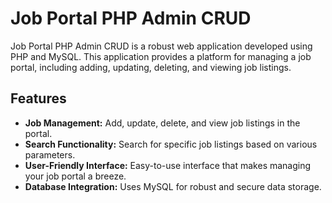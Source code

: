 # Job Portal PHP Admin CRUD

Job Portal PHP Admin CRUD is a robust web application developed using PHP and MySQL. This application provides a platform for managing a job portal, including adding, updating, deleting, and viewing job listings.

## Features

- **Job Management:** Add, update, delete, and view job listings in the portal.
- **Search Functionality:** Search for specific job listings based on various parameters.
- **User-Friendly Interface:** Easy-to-use interface that makes managing your job portal a breeze.
- **Database Integration:** Uses MySQL for robust and secure data storage.
